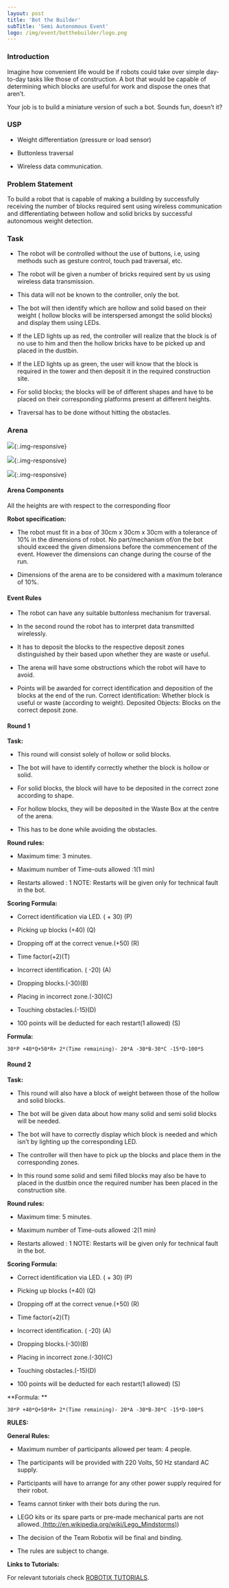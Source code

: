 ```yaml
---
layout: post
title: 'Bot the Builder'
subTitle: 'Semi Autonomous Event'
logo: /img/event/botthebuilder/logo.png
---
```



### Introduction

Imagine how convenient life would be if robots could take over simple day-to-day tasks like those of construction. A bot that would be capable of determining which blocks are useful for work and dispose the ones that aren’t.

Your job is to build a miniature version of such a bot. Sounds fun, doesn’t it?

### USP

* Weight differentiation (pressure or load sensor)

* Buttonless traversal

* Wireless data communication.

### Problem Statement

To build a robot that is capable of making a building by successfully receiving the number of blocks required sent using wireless communication and differentiating between hollow and solid bricks by successful autonomous weight detection.

### Task

* The robot will be controlled without the use of buttons, i.e, using methods such as gesture control, touch pad traversal, etc.

* The robot will be given a number of bricks required sent by us using wireless data transmission.

* This data will not be known to the controller, only the bot.

* The bot will then identify which are hollow and solid based on their weight ( hollow blocks will be interspersed amongst the solid blocks) and display them using LEDs.

* If the LED lights up as red, the controller will realize that the block is of no use to him and then the hollow bricks have to be picked up and placed in the dustbin.

* If the LED lights up as green, the user will know that the block is required in the tower and then deposit it in the required construction site.

* For solid blocks; the blocks will be of different shapes and have to be placed on their corresponding platforms present at different heights.

* Traversal has to be done without hitting the obstacles.

### Arena

![](/img/event/botthebuilder/image00.jpg){:.img-responsive}

![](/img/event/botthebuilder/image02.jpg){:.img-responsive}

![](/img/event/botthebuilder/image03.jpg){:.img-responsive}

#### Arena Components

All the heights are with respect to the corresponding floor

**Robot specification:**

* The robot must fit in a box of 30cm x 30cm x 30cm with a tolerance of 10% in the dimensions of robot. No part/mechanism of/on the bot should exceed the given dimensions before the commencement of the event. However the dimensions can change during the course of the run.

* Dimensions of the arena are to be considered with a maximum tolerance of 10%.

#### Event Rules

* The robot can have any suitable buttonless mechanism for traversal.

* In the second round the robot has to interpret data transmitted wirelessly.

* It has to deposit the blocks to the respective deposit zones distinguished by their based upon whether they are waste or useful.

* The arena will have some obstructions which the robot will have to avoid.

* Points will be awarded for correct identification and deposition of the blocks at the end of the run.
Correct identification: Whether block is useful or waste (according to weight).
Deposited Objects: Blocks on the correct deposit zone.

#### Round 1

**Task:**

* This round will consist solely of hollow or solid blocks.

* The bot will have to identify correctly whether the block is hollow or solid.

* For solid blocks, the block will have to be deposited in the correct zone according to shape.

* For hollow blocks, they will be deposited in the Waste Box at the centre of the arena.

* This has to be done while avoiding the obstacles.

**Round rules:**

* Maximum time: 3 minutes.

* Maximum number of Time-outs allowed :1(1 min)

* Restarts allowed : 1
NOTE: Restarts will be given only for technical fault in the bot.

**Scoring Formula:**

* Correct identification via LED. ( + 30) (P)

* Picking up blocks (+40) (Q)

* Dropping off at the correct venue.(+50) (R)

* Time factor(+2)(T)

* Incorrect identification. ( -20) (A)

* Dropping blocks.(-30)(B)

* Placing in incorrect zone.(-30)(C)

* Touching obstacles.(-15)(D)

* 100 points will be deducted for each restart(1 allowed) (S)

**Formula:**

`30*P +40*Q+50*R+ 2*(Time remaining)- 20*A -30*B-30*C -15*D-100*S`

#### Round 2

**Task:**

* This round will also have a block of weight between those of the hollow and solid blocks.

* The bot will be given data about how many solid and semi solid blocks will be needed.

* The bot will have to correctly display which block is needed and which isn’t by lighting up the corresponding LED.

* The controller will then have to pick up the blocks and place them in the corresponding zones.

* In this round some solid and semi filled blocks may also be have to placed in the dustbin once the required number has been placed in the construction site.

**Round rules:**

* Maximum time: 5 minutes.

* Maximum number of Time-outs allowed :2(1 min)

* Restarts allowed : 1
NOTE: Restarts will be given only for technical fault in the bot.

**Scoring Formula:**

* Correct identification via LED. ( + 30) (P)

* Picking up blocks (+40) (Q)

* Dropping off at the correct venue.(+50) (R)

* Time factor(+2)(T)

* Incorrect identification. ( -20) (A)

* Dropping blocks.(-30)(B)

* Placing in incorrect zone.(-30)(C)

* Touching obstacles.(-15)(D)

* 100 points will be deducted for each restart(1 allowed) (S)

**Formula: **

`30*P +40*Q+50*R+ 2*(Time remaining)- 20*A -30*B-30*C -15*D-100*S`

**RULES:**

**General Rules:**

* Maximum number of participants allowed per team: 4 people.

* The participants will be provided with 220 Volts, 50 Hz standard AC supply.

* Participants will have to arrange for any other power supply required for their robot.

* Teams cannot tinker with their bots during the run.

* LEGO kits or its spare parts or pre-made mechanical parts are not allowed.[ (](http://en.wikipedia.org/wiki/Lego_Mindstorms)[http://en.wikipedia.org/wiki/Lego_Mindstorms)](http://en.wikipedia.org/wiki/Lego_Mindstorms))

* The decision of the Team Robotix will be final and binding.

* The rules are subject to change.

**Links to Tutorials:**

For relevant tutorials check [ROBOTIX TUTORIALS](http://www.robotix.in/tutorial/).
